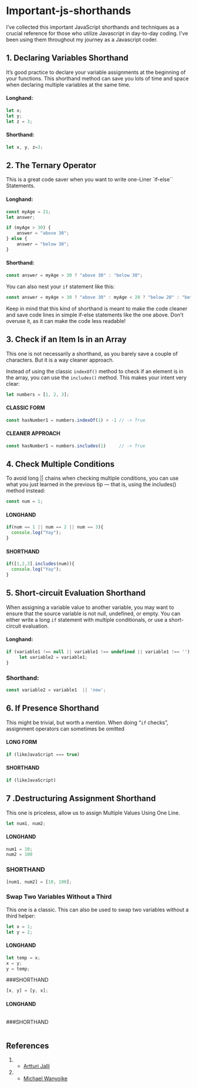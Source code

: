 # Important-js-shorthands
I’ve collected this important JavaScript shorthands and techniques as a crucial reference for those who utilize Javascript in day-to-day coding.
I've been using them throughout my journey as a Javascript coder.

## 1.  Declaring Variables Shorthand
It’s good practice to declare your variable assignments at the beginning of your functions. This shorthand method can save you lots of time and space when declaring multiple variables at the same time.

#### Longhand:
```javascript
let x;
let y;
let z = 3; 
```
#### Shorthand:
```javascript
let x, y, z=3;
```
## 2.  The Ternary Operator
This is a great code saver when you want to write one-Liner `if-else`` Statements.

#### Longhand:
```javascript
const myAge = 21;
let answer;

if (myAge > 30) {
    answer = "above 30";
} else {
    answer = "below 30";
}
```
#### Shorthand:

```javascript
const answer = myAge > 30 ? "above 30" : "below 30";
```
You can also nest your `if` statement like this:
```javascript
const answer = myAge > 30 ? "above 30" : myAge < 20 ? "below 20" : "between  30 - 20";
```
Keep in mind that this kind of shorthand is meant to make the code cleaner and save code lines in simple if-else statements like the one above. Don’t overuse it, as it can make the code less readable!

## 3.  Check if an Item Is in an Array
This one is not necessarily a shorthand, as you barely save a couple of characters. But it is a way cleaner approach.

Instead of using the classic `indexOf()` method to check if an element is in the array, you can use the `includes()` method. This makes your intent very clear:

```javascript
let numbers = [1, 2, 3];
```
#### CLASSIC FORM
```javascript
const hasNumber1 = numbers.indexOf(1) > -1 // -> True
```
#### CLEANER APPROACH

```javascript
const hasNumber1 = numbers.includes(1)     // -> True
```

## 4. Check Multiple Conditions
To avoid long || chains when checking multiple conditions, you can use what you just learned in the previous tip — that is, using the includes() method instead:

```javascript
const num = 1;
```
#### LONGHAND
```javascript
if(num == 1 || num == 2 || num == 3){
  console.log("Yay");
}
```
#### SHORTHAND
```javascript
if([1,2,3].includes(num)){
  console.log("Yay");
}
```
## 5. Short-circuit Evaluation Shorthand
When assigning a variable value to another variable, you may want to ensure that the source variable is not null, undefined, or empty. You can either write a long `if` statement with multiple conditionals, or use a short-circuit evaluation.
#### Longhand:
```javascript
if (variable1 !== null || variable1 !== undefined || variable1 !== '') {
     let variable2 = variable1;
}
```
### Shorthand:
```javascript
const variable2 = variable1  || 'new';
```

## 6.  If Presence Shorthand
This might be trivial, but worth a mention. When doing “`if` checks”, assignment operators can sometimes be omitted
#### LONG FORM
```javascript
if (likeJavaScript === true)
```
#### SHORTHAND
```javascript
if (likeJavaScript)
```
## 7 .Destructuring Assignment Shorthand
This one is priceless, allow us to assign Multiple Values Using One Line.
```javascript
let num1, num2;
```
#### LONGHAND
```javascript
num1 = 10;
num2 = 100
```


### SHORTHAND
```javascript
[num1, num2] = [10, 100];
```


 ### Swap Two Variables Without a Third
This one is a classic.
This can also be used to swap two variables without a third helper:
```javascript
let x = 1;
let y = 2;
```
#### LONGHAND
```javascript
let temp = x;
x = y;
y = temp;
```


###SHORTHAND
```javascript
[x, y] = [y, x];
```



#### LONGHAND
```javascript

```


###SHORTHAND
```javascript

```



## References
1. * [Artturi Jalli](https://betterprogramming.pub/25-useful-javascript-shorthands-for-web-developers-771ac550a7ba)
2. * [Michael Wanyoike](https://www.sitepoint.com/shorthand-javascript-techniques/)

